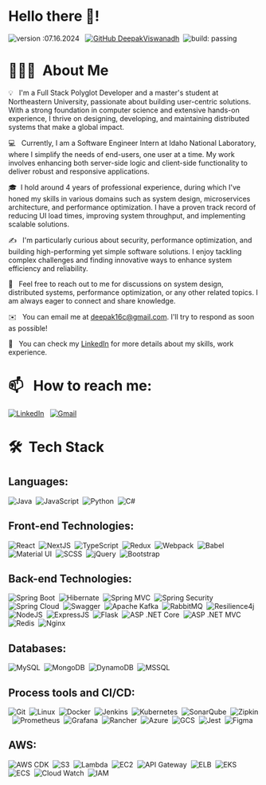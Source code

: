 # Hello there 👋!

![version :07.16.2024](https://img.shields.io/badge/version-07.16.2024-informational) &nbsp;
[![GitHub DeepakViswanadh](https://img.shields.io/github/followers/DeepakViswanadh?label=follow&style=social)](https://github.com/DeepakViswanadh)&nbsp;
![build: passing](https://img.shields.io/badge/build-passing-success)

# 👨🏻‍💻 &nbsp;About Me

💡 &nbsp; I'm a Full Stack Polyglot Developer and a master's student at Northeastern University, passionate about building user-centric solutions. With a strong foundation in computer science and extensive hands-on experience, I thrive on designing, developing, and maintaining distributed systems that make a global impact.

💻 &nbsp; Currently, I am a Software Engineer Intern at Idaho National Laboratory, where I simplify the needs of end-users, one user at a time. My work involves enhancing both server-side logic and client-side functionality to deliver robust and responsive applications.

🎓&nbsp; I hold around 4 years of professional experience, during which I've honed my skills in various domains such as system design, microservices architecture, and performance optimization. I have a proven track record of reducing UI load times, improving system throughput, and implementing scalable solutions.

✍️ &nbsp; I'm particularly curious about security, performance optimization, and building high-performing yet simple software solutions. I enjoy tackling complex challenges and finding innovative ways to enhance system efficiency and reliability.

💬 &nbsp; Feel free to reach out to me for discussions on system design, distributed systems, performance optimization, or any other related topics. I am always eager to connect and share knowledge.

✉️ &nbsp; You can email me at deepak16c@gmail.com. I'll try to respond as soon as possible!

📄 &nbsp; You can check my [LinkedIn](https://www.linkedin.com/in/deepakviswanadha/) for more details about my skills, work experience.

# 📫 &nbsp; How to reach me:


<a href="https://www.linkedin.com/in/deepakviswanadha/"><img alt="LinkedIn" src="https://img.shields.io/badge/linkedin%20-%230077B5.svg?&style=flat&logo=linkedin&logoColor=white"/></a> &nbsp;
<a href="mailto:deepak16c@gmail.com"><img alt="Gmail" src="https://img.shields.io/badge/Gmail-D14836?style=flat&logo=gmail&logoColor=white" /></a> &nbsp;


# 🛠 &nbsp;Tech Stack

## Languages:

![Java](https://img.shields.io/badge/Java-ED8B00?style=for-the-badge&logo=openjdk&logoColor=white)&nbsp;
![JavaScript](https://img.shields.io/badge/JavaScript-F7DF1E?style=for-the-badge&logo=JavaScript&logoColor=000)&nbsp;
![Python](https://img.shields.io/badge/python-3670A0?style=for-the-badge&logo=python&logoColor=ffdd54)&nbsp;
![C#](https://img.shields.io/badge/C%23-239120?style=for-the-badge&logo=c-sharp&logoColor=white)&nbsp;

## Front-end Technologies:
![React](https://img.shields.io/badge/React-61DAFB?style=for-the-badge&logo=react&logoColor=white)&nbsp;
![NextJS](https://img.shields.io/badge/NextJS-000000?style=for-the-badge&logo=next.js&logoColor=white)&nbsp;
![TypeScript](https://img.shields.io/badge/TypeScript-007ACC?style=for-the-badge&logo=typescript&logoColor=white)&nbsp;
![Redux](https://img.shields.io/badge/Redux-764ABC?style=for-the-badge&logo=redux&logoColor=white)&nbsp;
![Webpack](https://img.shields.io/badge/Webpack-8DD6F9?style=for-the-badge&logo=webpack&logoColor=black)&nbsp;
![Babel](https://img.shields.io/badge/Babel-F9DC3E?style=for-the-badge&logo=babel&logoColor=black)&nbsp;
![Material UI](https://img.shields.io/badge/Material--UI-0081CB?style=for-the-badge&logo=material-ui&logoColor=white)&nbsp;
![SCSS](https://img.shields.io/badge/SCSS-CC6699?style=for-the-badge&logo=sass&logoColor=white)&nbsp;
![jQuery](https://img.shields.io/badge/jQuery-0769AD?style=for-the-badge&logo=jquery&logoColor=white)&nbsp;
![Bootstrap](https://img.shields.io/badge/Bootstrap-7952B3?style=for-the-badge&logo=bootstrap&logoColor=white)&nbsp;

## Back-end Technologies:

![Spring Boot](https://img.shields.io/badge/Spring%20Boot-6DB33F?style=for-the-badge&logo=spring-boot&logoColor=white)&nbsp;
![Hibernate](https://img.shields.io/badge/Hibernate-59666C?style=for-the-badge&logo=hibernate&logoColor=white)&nbsp;
![Spring MVC](https://img.shields.io/badge/Spring%20MVC-6DB33F?style=for-the-badge&logo=spring&logoColor=white)&nbsp;
![Spring Security](https://img.shields.io/badge/Spring%20Security-6DB33F?style=for-the-badge&logo=spring-security&logoColor=white)&nbsp;
![Spring Cloud](https://img.shields.io/badge/Spring%20Cloud-6DB33F?style=for-the-badge&logo=spring&logoColor=white)&nbsp;
![Swagger](https://img.shields.io/badge/Swagger-85EA2D?style=for-the-badge&logo=swagger&logoColor=black)&nbsp;
![Apache Kafka](https://img.shields.io/badge/Apache%20Kafka-231F20?style=for-the-badge&logo=apache-kafka&logoColor=white)&nbsp;
![RabbitMQ](https://img.shields.io/badge/RabbitMQ-FF6600?style=for-the-badge&logo=rabbitmq&logoColor=white)&nbsp;
![Resilience4j](https://img.shields.io/badge/Resilience4j-4AC0C5?style=for-the-badge&logo=resilience4j&logoColor=white)&nbsp;
![NodeJS](https://img.shields.io/badge/NodeJS-339933?style=for-the-badge&logo=node.js&logoColor=white)&nbsp;
![ExpressJS](https://img.shields.io/badge/ExpressJS-000000?style=for-the-badge&logo=express&logoColor=white)&nbsp;
![Flask](https://img.shields.io/badge/Flask-000000?style=for-the-badge&logo=flask&logoColor=white)&nbsp;
![ASP .NET Core](https://img.shields.io/badge/ASP%20.NET%20Core-512BD4?style=for-the-badge&logo=dotnet&logoColor=white)&nbsp;
![ASP .NET MVC](https://img.shields.io/badge/ASP%20.NET%20MVC-512BD4?style=for-the-badge&logo=dotnet&logoColor=white)&nbsp;
![Redis](https://img.shields.io/badge/Redis-DC382D?style=for-the-badge&logo=redis&logoColor=white)&nbsp;
![Nginx](https://img.shields.io/badge/Nginx-269539?style=for-the-badge&logo=nginx&logoColor=white)&nbsp;

## Databases:

![MySQL](https://img.shields.io/badge/MySQL-4479A1?style=for-the-badge&logo=mysql&logoColor=white)&nbsp;
![MongoDB](https://img.shields.io/badge/MongoDB-47A248?style=for-the-badge&logo=mongodb&logoColor=white)&nbsp;
![DynamoDB](https://img.shields.io/badge/DynamoDB-4053D6?style=for-the-badge&logo=amazon-dynamodb&logoColor=white)&nbsp;
![MSSQL](https://img.shields.io/badge/MSSQL-CC2927?style=for-the-badge&logo=microsoft-sql-server&logoColor=white)&nbsp;

## Process tools and CI/CD:

![Git](https://img.shields.io/badge/Git-F05032?style=for-the-badge&logo=git&logoColor=white)&nbsp;
![Linux](https://img.shields.io/badge/Linux-FCC624?style=for-the-badge&logo=linux&logoColor=black)&nbsp;
![Docker](https://img.shields.io/badge/Docker-2496ED?style=for-the-badge&logo=docker&logoColor=white)&nbsp;
![Jenkins](https://img.shields.io/badge/Jenkins-D24939?style=for-the-badge&logo=jenkins&logoColor=white)&nbsp;
![Kubernetes](https://img.shields.io/badge/Kubernetes-326CE5?style=for-the-badge&logo=kubernetes&logoColor=white)&nbsp;
![SonarQube](https://img.shields.io/badge/SonarQube-4E9BCD?style=for-the-badge&logo=sonarqube&logoColor=white)&nbsp;
![Zipkin](https://img.shields.io/badge/Zipkin-000000?style=for-the-badge&logo=zipkin&logoColor=white)&nbsp;
![Prometheus](https://img.shields.io/badge/Prometheus-E6522C?style=for-the-badge&logo=prometheus&logoColor=white)&nbsp;
![Grafana](https://img.shields.io/badge/Grafana-F46800?style=for-the-badge&logo=grafana&logoColor=white)&nbsp;
![Rancher](https://img.shields.io/badge/Rancher-0075A8?style=for-the-badge&logo=rancher&logoColor=white)&nbsp;
![Azure](https://img.shields.io/badge/Azure-0089D6?style=for-the-badge&logo=microsoft-azure&logoColor=white)&nbsp;
![GCS](https://img.shields.io/badge/GCS-4285F4?style=for-the-badge&logo=google-cloud&logoColor=white)&nbsp;
![Jest](https://img.shields.io/badge/Jest-C21325?style=for-the-badge&logo=jest&logoColor=white)&nbsp;
![Figma](https://img.shields.io/badge/Figma-F24E1E?style=for-the-badge&logo=figma&logoColor=white)&nbsp;


## AWS:

![AWS CDK](https://img.shields.io/badge/AWS%20CDK-232F3E?style=for-the-badge&logo=amazon-aws&logoColor=white)&nbsp;
![S3](https://img.shields.io/badge/S3-569A31?style=for-the-badge&logo=amazon-s3&logoColor=white)&nbsp;
![Lambda](https://img.shields.io/badge/Lambda-FF9900?style=for-the-badge&logo=amazon-aws&logoColor=white)&nbsp;
![EC2](https://img.shields.io/badge/EC2-232F3E?style=for-the-badge&logo=amazon-aws&logoColor=white)&nbsp;
![API Gateway](https://img.shields.io/badge/API%20Gateway-232F3E?style=for-the-badge&logo=amazon-aws&logoColor=white)&nbsp;
![ELB](https://img.shields.io/badge/ELB-232F3E?style=for-the-badge&logo=amazon-aws&logoColor=white)&nbsp;
![EKS](https://img.shields.io/badge/EKS-232F3E?style=for-the-badge&logo=amazon-eks&logoColor=white)&nbsp;
![ECS](https://img.shields.io/badge/ECS-232F3E?style=for-the-badge&logo=amazon-ecs&logoColor=white)&nbsp;
![Cloud Watch](https://img.shields.io/badge/Cloud%20Watch-232F3E?style=for-the-badge&logo=amazon-aws&logoColor=white)&nbsp;
![IAM](https://img.shields.io/badge/IAM-232F3E?style=for-the-badge&logo=amazon-aws&logoColor=white)&nbsp;
